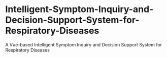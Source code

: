 # Intelligent-Symptom-Inquiry-and-Decision-Support-System-for-Respiratory-Diseases
A Vue-based Intelligent Symptom Inquiry and Decision Support System for Respiratory Diseases
